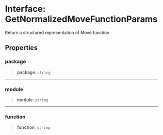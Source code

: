 # Interface: GetNormalizedMoveFunctionParams

Return a structured representation of Move function

## Properties

### package

> **package**: `string`

---

### module

> **module**: `string`

---

### function

> **function**: `string`
